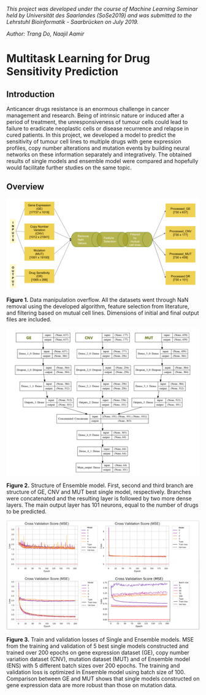 *This project was developed under the course of Machine Learning Seminar held by Universität des Saarlandes (SoSe2019) and was submitted to the Lehrstuhl Bioinformatik - Saarbrücken on July 2019.*

*Author: Trang Do, Naajil Aamir* 

# Multitask Learning for Drug Sensitivity Prediction

## Introduction

Anticancer drugs resistance is an enormous challenge in cancer management and research. Being of intrinsic nature or induced after a period of treatment, the unresponsiveness of tumour cells could lead to failure to eradicate neoplastic cells or disease recurrence and relapse in cured patients.
In this project, we developed a model to predict the sensitivity of tumour cell lines to multiple drugs with gene expression profiles, copy number alterations and mutation events by building neural networks on these information separately and integratively. The obtained results of single models and ensemble model were compared and hopefully would facilitate further studies on the same topic.


## Overview

![Image of Input](Bilder/input.png)

**Figure 1.** Data manipulation overflow. All the datasets went through NaN removal using the developed algorithm, feature selection from literature, and filtering based on mutual cell lines. Dimensions of initial and final output files are included.


![Image of Multitask Model](Bilder/model.png)

**Figure 2.** Structure of Ensemble model. First, second and third branch are structure of GE, CNV and MUT best single model, respectively. Branches were concatenated and the resulting layer is followed by two more dense layers. The main output layer has 101 neurons, equal to the number of drugs to be predicted.


![Image of Result](Bilder/loss.png)

**Figure 3.** Train and validation losses of Single and Ensemble models. MSE from the training and validation of 5 best single models constructed and trained over 200 epochs on gene expression dataset (GE), copy number variation dataset (CNV), mutation dataset (MUT) and of Ensemble model (ENS) with 5 different batch sizes over 200 epochs. The training and validation loss is optimized in Ensemble model using batch size of 100. Comparison between GE and MUT shows that single models constructed on gene expression data are more robust than those on mutation
data.
